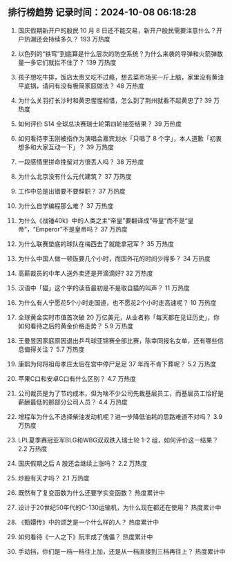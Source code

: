 
## 排行榜趋势 记录时间：2024-10-08 06:18:28
  
  1. 国庆假期新开户的股民 10 月 8 日还不能交易，新开户股民需要注意什么？开户热潮还会持续多久？ 193 万热度
    
  2. 以色列的“铁穹”到底算是什么层次的防空系统？为什么来袭的导弹和火箭弹数量一多它们就拦不住了？ 139 万热度
    
  3. 孩子想吃牛排，饭店太贵又吃不过瘾，想去菜市场买一斤上脑，家里没有黄油平底锅，请问有没有极简家庭做法？ 48 万热度
    
  4. 为什么关羽打长沙时和黄忠惺惺相惜，怎么到了荆州就看不起黄忠了? 39 万热度
    
  5. 如何评价 S14 全球总决赛瑞士轮第四轮抽签结果？ 39 万热度
    
  6. 如何看待李玉刚被指作为演唱会嘉宾划水「只唱了 8 个字」，本人道歉「初衷想多和大家互动一下」？ 39 万热度
    
  7. 一段感情里拼命挽留对方很丢人吗？ 38 万热度
    
  8. 为什么北京没有什么元代建筑？ 37 万热度
    
  9. 工作中总是出错要不要辞职？ 37 万热度
    
  10. 为什么自学编程那么难？ 37 万热度
    
  11. 为什么《战锤40k》中的人类之主“帝皇”要翻译成“帝皇”而不是“皇帝”，“Emperor”不是皇帝吗？ 37 万热度
    
  12. 为什么联赛垫底的球队在梅西去了就能拿冠军？ 35 万热度
    
  13. 为什么中国人做一顿饭要几个小时，而国外花的时间少得多？ 34 万热度
    
  14. 高薪裁员的中年人送外卖还是开滴滴好? 32 万热度
    
  15. 汉语中「猫」这个字的读音最初是不是取自猫的叫声？ 11 万热度
    
  16. 为什么有人宁愿花5个小时走国道，也不愿花2个小时走高速呢？ 10 万热度
    
  17. 全球黄金实时市值首次破 20 万亿美元，从业者称「每天都在见证历史」，你如何看待之后的黄金价格走势？ 5.9 万热度
    
  18. 王曼昱因家庭原因退出乒乓球亚锦赛全部比赛，陈幸同报名女单，还有哪些信息值得关注？ 5.7 万热度
    
  19. 康熙为何将祖母孝庄太后在宫中停尸足足 37 年而不肯下葬呢？ 5.2 万热度
    
  20. 苹果C口和安卓C口有什么区别？ 4.7 万热度
    
  21. 公司裁员是为了节约成本，但为啥不少公司先裁基层员工，而基层员工恰好是薪酬最低的那部分公司人员？ 4.4 万热度
    
  22. 增程车为什么不选择柴油发动机呢？进一步降低油耗的思路难道不对吗？ 3.9 万热度
    
  23. LPL夏季赛冠亚军BLG和WBG双双跌入瑞士轮 1-2 组，如何评价这一结果？ 2.2 万热度
    
  24. 国庆假期之后 A 股还会继续上涨吗？ 2.2 万热度
    
  25. 炒股有天才吗？ 2.1 万热度
    
  26. 既然有了复变函数为什么还要学实变函数？ 热度累计中
    
  27. 设计于20世纪50年代的C-130运输机，为什么现在都还在使用？ 热度累计中
    
  28. 《甄嬛传》中的颂芝是一个什么样的人？ 热度累计中
    
  29. 如何看待《一人之下》阮丰成了傀儡？ 热度累计中
    
  30. 手动挡，你们是一档一档往上加，还是从一档直接到三档再往上？ 热度累计中
    